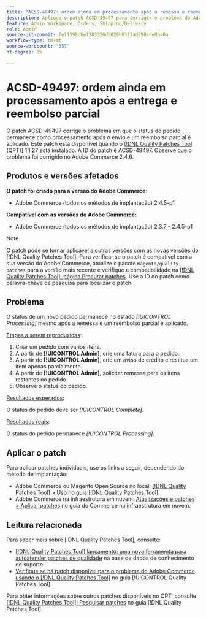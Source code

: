 ```yaml
---
title: "ACSD-49497: ordem ainda em processamento após a remessa e reembolso parcial"
description: Aplique o patch ACSD-49497 para corrigir o problema do Adobe Commerce em que o status do pedido permanece como processamento após a entrega e um reembolso parcial é aplicado.
feature: Admin Workspace, Orders, Shipping/Delivery
role: Admin
source-git-commit: fe11599dbef283326db029b0312ad290cde0ba0a
workflow-type: tm+mt
source-wordcount: '357'
ht-degree: 0%

---
```


# ACSD-49497: ordem ainda em processamento após a entrega e reembolso parcial

O patch ACSD-49497 corrige o problema em que o status do pedido permanece como processamento após o envio e um reembolso parcial é aplicado. Este patch está disponível quando o [[!DNL Quality Patches Tool (QPT)]](https://experienceleague.adobe.com/en/docs/commerce-knowledge-base/kb/announcements/commerce-announcements/magento-quality-patches-released-new-tool-to-self-serve-quality-patches) 1.1.27 está instalado. A ID do patch é ACSD-49497. Observe que o problema foi corrigido no Adobe Commerce 2.4.6.

## Produtos e versões afetados

**O patch foi criado para a versão do Adobe Commerce:**

* Adobe Commerce (todos os métodos de implantação) 2.4.5-p1

**Compatível com as versões do Adobe Commerce:**

* Adobe Commerce (todos os métodos de implantação) 2.3.7 - 2.4.5-p1

>[!NOTE]
>
>O patch pode se tornar aplicável a outras versões com as novas versões do [!DNL Quality Patches Tool]. Para verificar se o patch é compatível com a sua versão do Adobe Commerce, atualize o pacote `magento/quality-patches` para a versão mais recente e verifique a compatibilidade na [[!DNL Quality Patches Tool]: página Procurar patches](https://experienceleague.adobe.com/tools/commerce-quality-patches/index.html). Use a ID do patch como palavra-chave de pesquisa para localizar o patch.

## Problema

O status de um novo pedido permanece no estado *[!UICONTROL Processing]* mesmo após a remessa e um reembolso parcial é aplicado.

<u>Etapas a serem reproduzidas</u>:

1. Criar um pedido com vários itens.
1. A partir de **[!UICONTROL Admin]**, crie uma fatura para o pedido.
1. A partir de **[!UICONTROL Admin]**, crie um aviso de crédito e restitua um item apenas parcialmente.
1. A partir de **[!UICONTROL Admin]**, solicitar remessa para os itens restantes no pedido.
1. Observe o status do pedido.

<u>Resultados esperados</u>:

O status do pedido deve ser *[!UICONTROL Complete]*.

<u>Resultados reais</u>:

O status do pedido permanece *[!UICONTROL Processing]*.

## Aplicar o patch

Para aplicar patches individuais, use os links a seguir, dependendo do método de implantação:

* Adobe Commerce ou Magento Open Source no local: [[!DNL Quality Patches Tool] > Uso](/help/tools/quality-patches-tool/usage.md) no guia [!DNL Quality Patches Tool].
* Adobe Commerce na infraestrutura em nuvem: [Atualizações e patches > Aplicar patches](https://experienceleague.adobe.com/docs/commerce-cloud-service/user-guide/develop/upgrade/apply-patches.html) no guia do Commerce na infraestrutura em nuvem.

## Leitura relacionada

Para saber mais sobre [!DNL Quality Patches Tool], consulte:

* [[!DNL Quality Patches Tool] lançamento: uma nova ferramenta para autoatender patches de qualidade](https://experienceleague.adobe.com/en/docs/commerce-knowledge-base/kb/announcements/commerce-announcements/magento-quality-patches-released-new-tool-to-self-serve-quality-patches) na base de dados de conhecimento de suporte.
* [Verifique se há patch disponível para o problema do Adobe Commerce usando o  [!DNL Quality Patches Tool]](/help/tools/quality-patches-tool/patches-available-in-qpt/check-patch-for-magento-issue-with-magento-quality-patches.md) no guia [!UICONTROL Quality Patches Tool].


Para obter informações sobre outros patches disponíveis no QPT, consulte [[!DNL Quality Patches Tool]: Pesquisar patches](https://experienceleague.adobe.com/tools/commerce-quality-patches/index.html) no guia [!DNL Quality Patches Tool].
